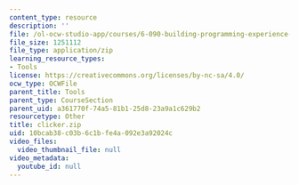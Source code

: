 ```yaml
---
content_type: resource
description: ''
file: /ol-ocw-studio-app/courses/6-090-building-programming-experience-a-lead-in-to-6-001-january-iap-2005/10bcab38c03b6c1bfe4a092e3a92024c_clicker.zip
file_size: 1251112
file_type: application/zip
learning_resource_types:
- Tools
license: https://creativecommons.org/licenses/by-nc-sa/4.0/
ocw_type: OCWFile
parent_title: Tools
parent_type: CourseSection
parent_uid: a361770f-74a5-81b1-25d8-23a9a1c629b2
resourcetype: Other
title: clicker.zip
uid: 10bcab38-c03b-6c1b-fe4a-092e3a92024c
video_files:
  video_thumbnail_file: null
video_metadata:
  youtube_id: null
---
```

